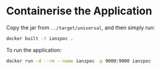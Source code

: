 # Containerise the Application

Copy the jar from `../target/universal`, and then simply run:

```bash
docker built -t ianzpoc .
```

To run the application:

```bash
docker run -d --rm --name ianzpoc -p 9000:9000 ianzpoc
```
